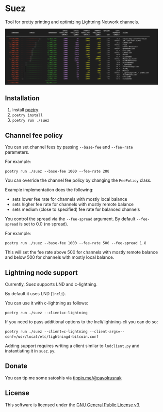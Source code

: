 # Suez

Tool for pretty printing and optimizing Lightning Network channels.

![screenshot](screenshot.png)

## Installation

1. Install [poetry](https://python-poetry.org/)
2. `poetry install`
3. `poetry run ./suez`

## Channel fee policy

You can set channel fees by passing `--base-fee` and `--fee-rate` parameters.

For example:

`poetry run ./suez --base-fee 1000 --fee-rate 200`

You can override the channel fee policy by changing the `FeePolicy` class.

Example implementation does the following:

* sets lower fee rate for channels with mostly local balance
* sets higher fee rate for channels with mostly remote balance
* sets medium (close to specified) fee rate for balanced channels

You control the spread via the `--fee-spread` argument. By default `--fee-spread` is set to 0.0 (no spread).

For example:

`poetry run ./suez --base-fee 1000 --fee-rate 500 --fee-spread 1.8`

This will set the fee rate above 500 for channels with mostly remote balance and below 500
for channels with mostly local balance.

## Lightning node support

Currently, Suez supports LND and c-lightning.

By default it uses LND (`lncli`).

You can use it with c-lightning as follows:

`poetry run ./suez --client=c-lightning`

If you need to pass additional options to the lncli/lightning-cli you can do so:

`poetry run ./suez --client=c-lightning --client-args=--conf=/usr/local/etc/lightningd-bitcoin.conf`

Adding support requires writing a client similar to `lndclient.py` and instantiating it in `suez.py`.

## Donate

You can tip me some satoshis via [tippin.me/@pavolrusnak](https://tippin.me/@pavolrusnak)

## License

This software is licensed under the [GNU General Public License v3](COPYING).
